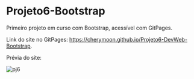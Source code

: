 # Projeto6-Bootstrap
Primeiro projeto em curso com Bootstrap, acessível com GitPages.

Link do site no GitPages: https://cherymoon.github.io/Projeto6-DevWeb-Bootstrap.

Prévia do site: 

![pj6](https://user-images.githubusercontent.com/47941429/75641662-bf32c480-5c17-11ea-93e5-178d0c2553a3.png)
